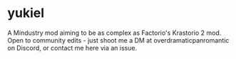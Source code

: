 # yukiel
A Mindustry mod aiming to be as complex as Factorio's Krastorio 2 mod. Open to community edits - just shoot me a DM at overdramaticpanromantic on Discord, or contact me here via an issue.
